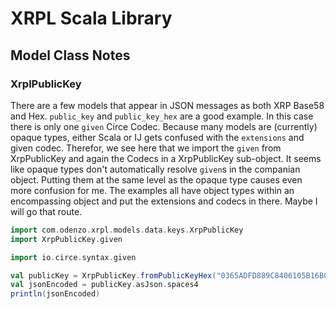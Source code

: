 # XRPL Scala Library




## Model Class Notes


### XrplPublicKey

There are a few models that appear in JSON messages as both XRP Base58 and Hex. `public_key` and `public_key_hex`
are a good example.
In this case there is only one `given` Circe Codec. Because many models are (currently) opaque types, either Scala or IJ
gets confused with the `extensions` and given codec.
Therefor, we see here that we import the `given` from XrpPublicKey and again the Codecs in a XrpPublicKey sub-object.
It seems like opaque types don't automatically resolve `given`s in the companian object.
Putting them at the same level as the opaque type causes even more confusion for me. 
The examples all have object types within an encompassing object and put the extensions and codecs in there.
Maybe I will go that route.

```scala mdoc
import com.odenzo.xrpl.models.data.keys.XrpPublicKey
import XrpPublicKey.given

import io.circe.syntax.given

val publicKey = XrpPublicKey.fromPublicKeyHex("0365ADFD889C8406105B16B03890F47C8CBB4130B5B9E13C787E31841E0AEA2E")
val jsonEncoded = publicKey.asJson.spaces4
println(jsonEncoded)
```
